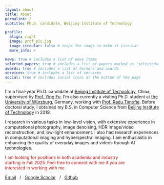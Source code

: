 ```yaml
---
layout: about
title: About
permalink: /
subtitle: Ph.D. candidate, Beijing Institute of Technology

profile:
  align: right
  image: prof_pic.jpg
  image_circular: false # crops the image to make it circular
  more_info: >

news: true # includes a list of news items
selected_papers: true # includes a list of papers marked as "selected={true}"
awards: true # includes a list of hornors and awards
services: true # includes a list of services
social: true # includes social icons at the bottom of the page
---
```

I'm a final-year Ph.D. candidate at [Beijing Institute of Technology](https://bit.edu.cn/), China, supervised by [Prof. Ying Fu](https://ying-fu.github.io/). I'm also currently a visiting Ph.D. student at [the University of Würzburg](https://www.uni-wuerzburg.de/), Germany, working with [Prof. Radu Timofte](https://www.informatik.uni-wuerzburg.de/computervision/). Before doctoral study, I obtained my B.S. in Computer Science from [Beijing Institute of Technology](https://bit.edu.cn/) in 2019.

I research in various tasks in low-level vision, with extensive experience in computational photography, image denoising, HDR image/video reconstruction, and low-light enhancement. I also had research experiences in computational imaging and hyperspectral imaging. I am enthusiastic in enhancing the quality of everyday images and videos through AI technologies.

<p style="width: 80%; color: #b71c1c;">I am looking for positions in both academia and industry starting in Fall 2025. Feel free to connect with me if you are interested in working with me.
</p>

<a href="mailto:zouyunhao@bit.edu.cn">Email</a>
<span style="visibility: hidden;">.</span>
/
<span style="visibility: hidden;">.</span>
<a href="https://scholar.google.com/citations?user=52s5QEQAAAAJ&hl=en">Google Scholar</a>
<span style="visibility: hidden;">.</span>
/
<span style="visibility: hidden;">.</span>
<a href="https://github.com/yunhao-zou">Github</a>

<!-- Write your biography here. Tell the world about yourself. Link to your favorite [subreddit](http://reddit.com). You can put a picture in, too. The code is already in, just name your picture `prof_pic.jpg` and put it in the `img/` folder.

Put your address / P.O. box / other info right below your picture. You can also disable any of these elements by editing `profile` property of the YAML header of your `_pages/about.md`. Edit `_bibliography/papers.bib` and Jekyll will render your [publications page](/al-folio/publications/) automatically.

Link to your social media connections, too. This theme is set up to use [Font Awesome icons](https://fontawesome.com/) and [Academicons](https://jpswalsh.github.io/academicons/), like the ones below. Add your Facebook, Twitter, LinkedIn, Google Scholar, or just disable all of them. -->